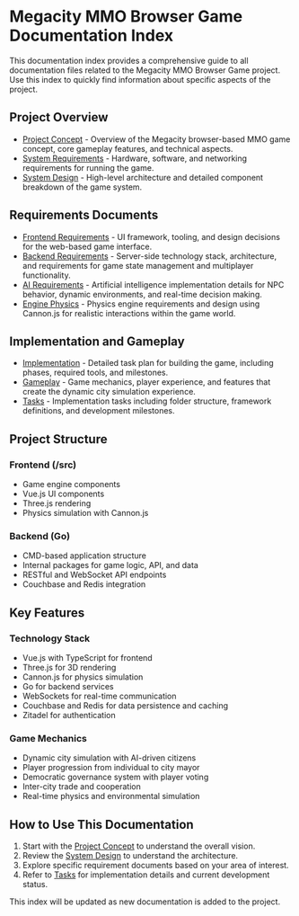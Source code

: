# Megacity MMO Browser Game Documentation Index

This documentation index provides a comprehensive guide to all documentation files related to the Megacity MMO Browser Game project. Use this index to quickly find information about specific aspects of the project.

## Project Overview

- [Project Concept](project.md) - Overview of the Megacity browser-based MMO game concept, core gameplay features, and technical aspects.
- [System Requirements](system-requirements.md) - Hardware, software, and networking requirements for running the game.
- [System Design](system-design.md) - High-level architecture and detailed component breakdown of the game system.

## Requirements Documents

- [Frontend Requirements](frontend-requirements.md) - UI framework, tooling, and design decisions for the web-based game interface.
- [Backend Requirements](backend-requirements.md) - Server-side technology stack, architecture, and requirements for game state management and multiplayer functionality.
- [AI Requirements](ai-requirements.md) - Artificial intelligence implementation details for NPC behavior, dynamic environments, and real-time decision making.
- [Engine Physics](engine-physics.md) - Physics engine requirements and design using Cannon.js for realistic interactions within the game world.

## Implementation and Gameplay

- [Implementation](implementation.md) - Detailed task plan for building the game, including phases, required tools, and milestones.
- [Gameplay](gameplay.md) - Game mechanics, player experience, and features that create the dynamic city simulation experience.
- [Tasks](tasks.md) - Implementation tasks including folder structure, framework definitions, and development milestones.

## Project Structure

### Frontend (/src)
- Game engine components
- Vue.js UI components
- Three.js rendering
- Physics simulation with Cannon.js

### Backend (Go)
- CMD-based application structure
- Internal packages for game logic, API, and data
- RESTful and WebSocket API endpoints
- Couchbase and Redis integration

## Key Features

### Technology Stack
- Vue.js with TypeScript for frontend
- Three.js for 3D rendering
- Cannon.js for physics simulation
- Go for backend services
- WebSockets for real-time communication
- Couchbase and Redis for data persistence and caching
- Zitadel for authentication

### Game Mechanics
- Dynamic city simulation with AI-driven citizens
- Player progression from individual to city mayor
- Democratic governance system with player voting
- Inter-city trade and cooperation
- Real-time physics and environmental simulation

## How to Use This Documentation

1. Start with the [Project Concept](project.md) to understand the overall vision.
2. Review the [System Design](system-design.md) to understand the architecture.
3. Explore specific requirement documents based on your area of interest.
4. Refer to [Tasks](tasks.md) for implementation details and current development status.

This index will be updated as new documentation is added to the project. 